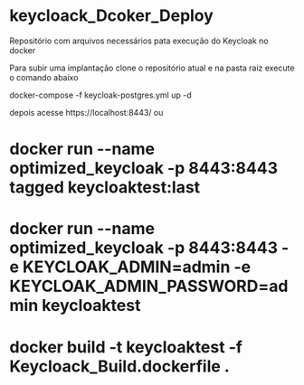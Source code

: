# keycloack_Dcoker_Deploy

Repositório com arquivos necessários pata execução do Keycloak no docker

Para subir uma implantação clone o repositório atual e na pasta raiz execute o comando abaixo

docker-compose -f keycloak-postgres.yml up -d

depois acesse https://localhost:8443/ ou

# docker run --name optimized_keycloak -p 8443:8443 tagged keycloaktest:last

# docker run --name optimized_keycloak -p 8443:8443 -e KEYCLOAK_ADMIN=admin -e KEYCLOAK_ADMIN_PASSWORD=admin keycloaktest

# docker build -t keycloaktest -f Keycloack_Build.dockerfile .
